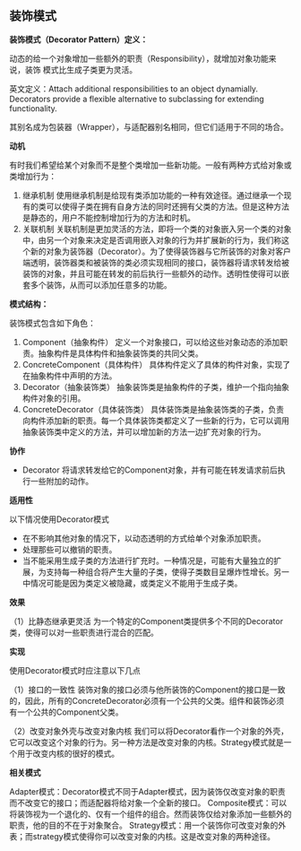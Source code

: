 ## 装饰模式

**装饰模式（Decorator Pattern）定义：**

动态的给一个对象增加一些额外的职责（Responsibility），就增加对象功能来说，装饰 模式比生成子类更为灵活。

英文定义：Attach additional responsibilities to an object dynamially. Decorators provide a flexible alternative to subclassing  for extending functionality.

其别名成为包装器（Wrapper），与适配器别名相同，但它们适用于不同的场合。

**动机**

有时我们希望给某个对象而不是整个类增加一些新功能。一般有两种方式给对象或类增加行为：

1. 继承机制
   使用继承机制是给现有类添加功能的一种有效途径。通过继承一个现有的类可以使得子类在拥有自身方法的同时还拥有父类的方法。但是这种方法是静态的，用户不能控制增加行为的方法和时机。
2. 关联机制
   关联机制是更加灵活的方法，即将一个类的对象嵌入另一个类的对象中，由另一个对象来决定是否调用嵌入对象的行为并扩展新的行为，我们称这个新的对象为装饰器（Decorator）。为了使得装饰器与它所装饰的对象对客户端透明，装饰器类和被装饰的类必须实现相同的接口，装饰器将请求转发给被装饰的对象，并且可能在转发的前后执行一些额外的动作。透明性使得可以嵌套多个装饰，从而可以添加任意多的功能。

**模式结构：**

装饰模式包含如下角色：

1. Component（抽象构件）
   定义一个对象接口，可以给这些对象动态的添加职责。抽象构件是具体构件和抽象装饰类的共同父类。
2. ConcreteComponent（具体构件）
   具体构件定义了具体的构件对象，实现了在抽象构件中声明的方法。
3. Decorator（抽象装饰类）
   抽象装饰类是抽象构件的子类，维护一个指向抽象构件对象的引用。
4. ConcreteDecorator（具体装饰类）
   具体装饰类是抽象装饰类的子类，负责向构件添加新的职责。每一个具体装饰类都定义了一些新的行为，它可以调用抽象装饰类中定义的方法，并可以增加新的方法一边扩充对象的行为。

**协作**

- Decorator 将请求转发给它的Component对象，并有可能在转发请求前后执行一些附加的动作。

**适用性**

以下情况使用Decorator模式

- 在不影响其他对象的情况下，以动态透明的方式给单个对象添加职责。
- 处理那些可以撤销的职责。
- 当不能采用生成子类的方法进行扩充时。一种情况是，可能有大量独立的扩展，为支持每一种组合将产生大量的子类，使得子类数目呈爆炸性增长。另一中情况可能是因为类定义被隐藏，或类定义不能用于生成子类。

**效果**

（1）比静态继承更灵活	为一个特定的Component类提供多个不同的Decorator类，使得可以对一些职责进行混合的匹配。

**实现**

使用Decorator模式时应注意以下几点

（1）接口的一致性	装饰对象的接口必须与他所装饰的Component的接口是一致的，因此，所有的ConcreteDecorator必须有一个公共的父类。组件和装饰必须有一个公共的Component父类。

（2）改变对象外壳与改变对象内核	我们可以将Decorator看作一个对象的外壳，它可以改变这个对象的行为。另一种方法是改变对象的内核。Strategy模式就是一个用于改变内核的很好的模式。

**相关模式**

Adapter模式：Decorator模式不同于Adapter模式，因为装饰仅改变对象的职责而不改变它的接口；而适配器将给对象一个全新的接口。
Composite模式：可以将装饰视为一个退化的、仅有一个组件的组合。然而装饰仅给对象添加一些额外的职责，他的目的不在于对象聚合。
Strategy模式：用一个装饰你可改变对象的外表；而strategy模式使得你可以改变对象的内核。这是改变对象的两种途径。